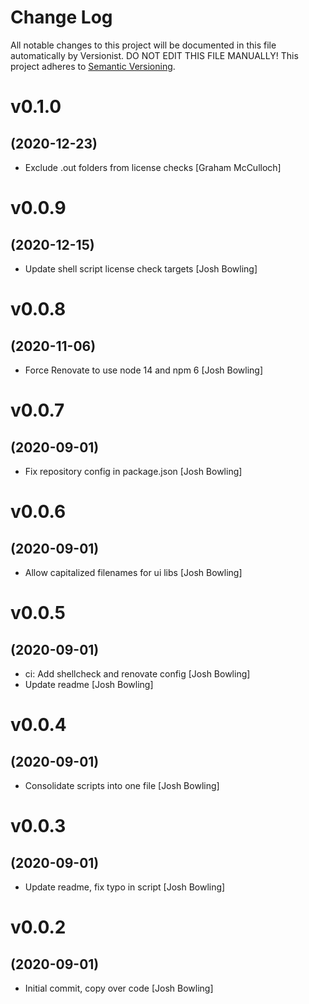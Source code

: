 # Change Log

All notable changes to this project will be documented in this file
automatically by Versionist. DO NOT EDIT THIS FILE MANUALLY!
This project adheres to [Semantic Versioning](http://semver.org/).

# v0.1.0
## (2020-12-23)

* Exclude .out folders from license checks [Graham McCulloch]

# v0.0.9
## (2020-12-15)

* Update shell script license check targets [Josh Bowling]

# v0.0.8
## (2020-11-06)

* Force Renovate to use node 14 and npm 6 [Josh Bowling]

# v0.0.7
## (2020-09-01)

* Fix repository config in package.json [Josh Bowling]

# v0.0.6
## (2020-09-01)

* Allow capitalized filenames for ui libs [Josh Bowling]

# v0.0.5
## (2020-09-01)

* ci: Add shellcheck and renovate config [Josh Bowling]
* Update readme [Josh Bowling]

# v0.0.4
## (2020-09-01)

* Consolidate scripts into one file [Josh Bowling]

# v0.0.3
## (2020-09-01)

* Update readme, fix typo in script [Josh Bowling]

# v0.0.2
## (2020-09-01)

* Initial commit, copy over code [Josh Bowling]
